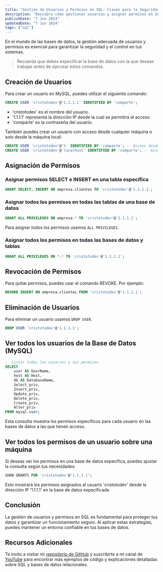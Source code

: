 ```yaml
---
title: "Gestión de Usuarios y Permisos en SQL: Claves para la Seguridad de tus Bases de Datos"
description: "Descubre cómo gestionar usuarios y asignar permisos en SQL para proteger tus datos y garantizar un funcionamiento óptimo en tus aplicaciones y sitios web."
publishDate: "7 Jun 2024"
updatedDate: "7 Jun 2024"
tags: ["sql"]
---
```


En el mundo de las bases de datos, la gestión adecuada de usuarios y permisos es esencial para garantizar la seguridad y el control en tus sistemas.

>Recuerda que debes especificar la base de datos con la que deseas trabajar antes de ejecutar estos comandos.

## Creación de Usuarios
Para crear un usuario en MySQL, puedes utilizar el siguiente comando:

``` sql
CREATE USER 'cristotodev'@'1.1.1.1' IDENTIFIED BY 'comparte';
```
- 'cristotodev' es el nombre del usuario.
- '1.1.1.1' representa la dirección IP desde la cual se permitirá el acceso.
- 'comparte' es la contraseña del usuario.

También puedes crear un usuario con acceso desde cualquier máquina o solo desde la máquina local:

``` sql
CREATE USER 'cristotodev'@'%' IDENTIFIED BY 'comparte'; -- Acceso desde cualquier máquina
CREATE USER 'cristotodev'@'localhost' IDENTIFIED BY 'comparte'; -- Acceso local
```
## Asignación de Permisos

### Asignar permisos SELECT e INSERT en una tabla específica
``` sql
GRANT SELECT, INSERT ON empresa.clientes TO 'cristotodev'@'1.1.1.1';
```
### Asignar todos los permisos en todas las tablas de una base de datos
``` sql
GRANT ALL PRIVILEGES ON empresa.* TO 'cristotodev'@'1.1.1.1';
```
Para asignar todos los permisos usamos `ALL PRIVILEGES`.

### Asignar todos los permisos en todas las bases de datos y tablas
``` sql
GRANT ALL PRIVILEGES ON *.* TO 'cristotodev'@'1.1.1.1';
```
## Revocación de Permisos
Para quitar permisos, puedes usar el comando REVOKE. Por ejemplo:

``` sql
REVOKE INSERT ON empresa.clientes FROM 'cristotodev'@'1.1.1.1';
```
## Eliminación de Usuarios
Para eliminar un usuario usamos `DROP USER`.

``` sql
DROP USER 'cristotodev'@'1.1.1.1';
```

## Ver todos los usuarios de la Base de Datos (MySQL)

``` sql
-- Listar todos los usuarios y sus permisos
SELECT
    user AS UserName,
    host AS Host,
    db AS DatabaseName,
    Select_priv,
    Insert_priv,
    Update_priv,
    Delete_priv,
    Create_priv,
    Alter_priv
FROM mysql.user;
```
Esta consulta muestra los permisos específicos para cada usuario en las bases de datos a las que tienen acceso.

## Ver todos los permisos de un usuario sobre una máquina
Si deseas ver los permisos en una base de datos específica, puedes ajustar la consulta según tus necesidades:

``` sql
SHOW GRANTS FOR 'cristotodev'@'1.1.1.1';
```
Esto mostrará los permisos asignados al usuario 'cristotodev' desde la dirección IP '1.1.1.1' en la base de datos especificada

## Conclusión
La gestión de usuarios y permisos en SQL es fundamental para proteger tus datos y garantizar un funcionamiento seguro. Al aplicar estas estrategias, puedes mantener un entorno confiable en tus bases de datos. 

## Recursos Adicionales
Te invito a visitar mi [repositorio de GitHub](https://github.com/cristotodev/Apuntes-SQL) y suscribirte a mi canal de [YouTube](https://www.youtube.com/@cristotodev) para encontrar más ejemplos de código y explicaciones detalladas sobre SQL y bases de datos relacionales.